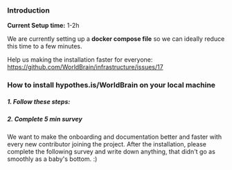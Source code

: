 ### Introduction

**Current Setup time:** 1-2h

We are currently setting up a **docker compose file** so we can ideally reduce this time to a few minutes.

Help us making the installation faster for everyone: https://github.com/WorldBrain/infrastructure/issues/17


### How to install hypothes.is/WorldBrain on your local machine

##### 1. Follow these steps:


##### 2. Complete 5 min survey

We want to make the onboarding and documentation better and faster with every new contributor joining the project.
After the installation, please complete the following survey and write down anything, that didn't go as smoothly as a baby's bottom. :)


